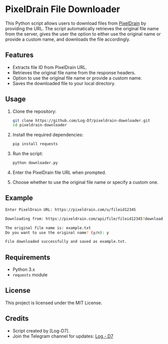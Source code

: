 
# PixelDrain File Downloader

This Python script allows users to download files from [PixelDrain](https://pixeldrain.com) by providing the URL. The script automatically retrieves the original file name from the server, gives the user the option to either use the original name or provide a custom name, and downloads the file accordingly.

## Features

- Extracts file ID from PixelDrain URL.
- Retrieves the original file name from the response headers.
- Option to use the original file name or provide a custom name.
- Saves the downloaded file to your local directory.

## Usage

1. Clone the repository:

   ```bash
   git clone https://github.com/Log-D7/pixeldrain-downloader.git
   cd pixeldrain-downloader
   ```

2. Install the required dependencies:

   ```bash
   pip install requests
   ```

3. Run the script:

   ```bash
   python downloader.py
   ```

4. Enter the PixelDrain file URL when prompted.

5. Choose whether to use the original file name or specify a custom one.

## Example

```bash
Enter PixelDrain URL: https://pixeldrain.com/u/fileid12345

Downloading from: https://pixeldrain.com/api/file/fileid12345?download

The original file name is: example.txt
Do you want to use the original name? (y/n): y

File downloaded successfully and saved as example.txt.
```

## Requirements

- Python 3.x
- `requests` module

## License

This project is licensed under the MIT License.

## Credits

- Script created by [Log-D7].
- Join the Telegram channel for updates: [Log - D7](https://t.me/Decode7Channel)
